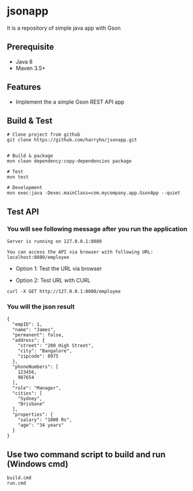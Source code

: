 # jsonapp

It is a repository of simple java app with Gson

## Prerequisite
* Java 8
* Maven 3.5+

## Features

* Implement the a simple Gson REST API app



## Build & Test

```
# Clone project from github
git clone https://github.com/harryho/jsonapp.git


# Build & package
mvn clean dependency:copy-dependencies package

# Test 
mvn test

# Development
mvn exec:java -Dexec.mainClass=com.mycompany.app.GsonApp --quiet

```


## Test API
### You will see following message after you run the application

```
Server is running on 127.0.0.1:8080

You can access the API via browser with following URL: localhost:8080/employee
```

* Option 1: Test the URL via browser


* Option 2: Test URL with CURL

```
curl -X GET http://127.0.0.1:8080/employee
```


### You will the json result

```
{
  "empID": 1,
  "name": "James",
  "permanent": false,
  "address": {
    "street": "200 High Street",
    "city": "Bangalore",
    "zipcode": 8975
  },
  "phoneNumbers": [
    123456,
    987654
  ],
  "role": "Manager",
  "cities": [
    "Sydney",
    "Brisbane"
  ],
  "properties": {
    "salary": "1000 Rs",
    "age": "34 years"
  }
}

```


## Use two command script to build and run (Windows cmd)

```
build.cmd
run.cmd

```



